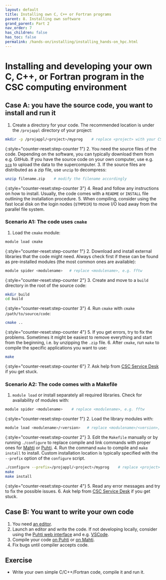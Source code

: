 ```yaml
---
layout: default
title: Installing own C, C++ or Fortran programs
parent: 8. Installing own software
grand_parent: Part 2
nav_order: 7
has_children: false
has_toc: false
permalink: /hands-on/installing/installing_hands-on_hpc.html
---
```


# Installing and developing your own C, C++, or Fortran program in the CSC computing environment

## Case A: you have the source code, you want to install and run it

1. Create a directory for your code. The recommended location is under the `/projappl` directory of your project:

```bash
mkdir -p /projappl/<project>/myprog    # replace <project> with your CSC project, e.g. project_2001234
```

{:style="counter-reset:step-counter 1"}
2. You need the source files of the code. Depending on the software, you can typically download them from e.g. GitHub. If you have the source code on your own computer, use e.g. [`scp`](https://docs.csc.fi/data/moving/scp/) to upload the data to the supercomputer.
3. If the source files are distributed as a zip file, use `unzip` to decompress:

```bash
unzip filename.zip    # modify the filename accordingly
```

{:style="counter-reset:step-counter 3"}
4. Read and follow any instructions on how to install. Usually, the code comes with a `README` or `INSTALL` file outlining the installation procedure.
5. When compiling, consider using the fast local disk on the login nodes (`$TMPDIR`) to move I/O load away from the parallel file system.

### Scenario A1: The code uses `cmake`

1. Load the `cmake` module:

```bash
module load cmake
```

{:style="counter-reset:step-counter 1"}
2. Download and install external libraries that the code might need. Always check first if these can be found as pre-installed modules (the most common ones are available):

```bash
module spider <modulename>   # replace <modulename>, e.g. fftw
```

{:style="counter-reset:step-counter 2"}
3. Create and move to a `build` directory in the root of the source code:

```bash
mkdir build
cd build
```

{:style="counter-reset:step-counter 3"}
4. Run `cmake` with `cmake /path/to/source/code`:

```bash
cmake ..
```

{:style="counter-reset:step-counter 4"}
5. If you get errors, try to fix the problems. Sometimes it might be easiest to remove everything and start from the beginning, i.e. by unzipping the `.zip` file.
6. After `cmake`, run `make` to compile the specific applications you want to use:

```bash
make
```

{:style="counter-reset:step-counter 6"}
7. Ask help from [CSC Service Desk](https://docs.csc.fi/support/contact/) if you get stuck.

### Scenario A2: The code comes with a Makefile

1. `module load` or install separately all required libraries. Check for availability of modules with:

```bash
module spider <modulename>    # replace <modulename>, e.g. fftw
```

{:style="counter-reset:step-counter 1"}
2. Load the library modules with:

```bash
module load <modulename>/<version>   # replace <modulename>/<version>, e.g. fftw/3.3.10-mpi
```

{:style="counter-reset:step-counter 2"}
3. Edit the `Makefile` manually or by running `./configure` to replace compile and link commands with proper ones for [Mahti](https://docs.csc.fi/computing/compiling-mahti/) or [Puhti](https://docs.csc.fi/computing/compiling-puhti/).
4. Run the command `make` to compile and `make install` to install. Custom installation location is typically specified with the `--prefix` option of the `configure` script.

```bash
./configure --prefix=/projappl/<project>/myprog    # replace <project> with your CSC project, e.g. project_2001234 
make
make install
```

{:style="counter-reset:step-counter 4"}
5. Read any error messages and try to fix the possible issues.
6. Ask help from [CSC Service Desk](https://docs.csc.fi/support/contact/) if you get stuck.

## Case B: You want to write your own code

1. You need [an editor](https://docs.csc.fi/support/tutorials/env-guide/text-and-image-processing/).
2. Launch an editor and write the code. If not developing locally, consider using the [Puhti web interface](https://www.puhti.csc.fi) and e.g. [VSCode](https://docs.csc.fi/computing/webinterface/vscode/).
3. Compile your code [on Puhti](https://docs.csc.fi/computing/compiling-puhti/) or [on Mahti](https://docs.csc.fi/computing/compiling-mahti/).
4. Fix bugs until compiler accepts code.

## Exercise

- Write your own simple C/C++/Fortran code, compile it and run it.
